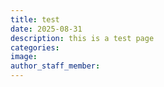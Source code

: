 ```yaml
---
title: test
date: 2025-08-31
description: this is a test page
categories:
image: 
author_staff_member: 
---
```

